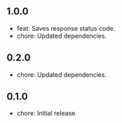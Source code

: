## 1.0.0
- feat: Saves response status code.
- chore: Updated dependencies.

## 0.2.0
- chore: Updated dependencies.

## 0.1.0

* chore: Initial release.
